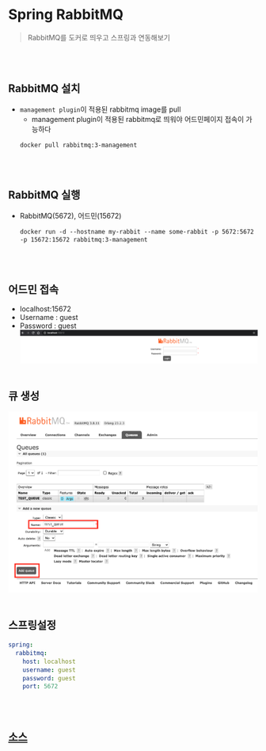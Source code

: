# Spring RabbitMQ
> RabbitMQ를 도커로 띄우고 스프링과 연동해보기

<br><br>
## RabbitMQ 설치
- `management plugin`이 적용된 rabbitmq image를 pull
    - management plugin이 적용된 rabbitmq로 띄워야 어드민페이지 접속이 가능하다
    ```shell script
    docker pull rabbitmq:3-management
    ``` 
<br><br>
## RabbitMQ 실행
- RabbitMQ(5672), 어드민(15672)
    ```shell script
    docker run -d --hostname my-rabbit --name some-rabbit -p 5672:5672 -p 15672:15672 rabbitmq:3-management
    ```
<br><br>
## 어드민 접속
- localhost:15672
- Username : guest
- Password : guest
![1](./img/Spring%20RabbitMQ/screenshot202102141850.png)
<br><br>
## 큐 생성
![2](./img/Spring%20RabbitMQ/screenshot202102141856.png)
<br><br>
## 스프링설정
```yaml
spring:
  rabbitmq:
    host: localhost
    username: guest
    password: guest
    port: 5672
```
<br><br>
## [소스](https://github.com/wkdehdlr/rabbitmq)
